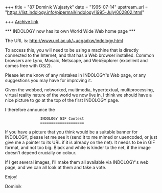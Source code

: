 +++
title = "87 Dominik Wujastyk"
date = "1995-07-14"
upstream_url = "https://list.indology.info/pipermail/indology/1995-July/002802.html"

+++
[Archive link](https://list.indology.info/pipermail/indology/1995-July/002802.html)


*** INDOLOGY now has its own World Wide Web home page ***

The URL is: http://www.ucl.ac.uk/~ucgadkw/indology.html

To access this, you will need to be using a machine that is directly
connected to the Internet, and that has a Web browser installed.  Common
browsers are Lynx, Mosaic, Netscape, and WebExplorer (excellent and
comes free with OS/2).

Please let me know of any mistakes in INDOLOGY's Web page, or any
suggestions you may have for improving it.

Given the webbed, networked, multimedia, hypertextual, multiprocessing,
virtual reality nature of the world we now live in, I think we should
have a nice picture to go at the top of the first INDOLOGY page.

I therefore announce the

                    INDOLOGY GIF Contest
                    ====================

If you have a picture that you think would be a suitable banner for
INDOLOGY, please let me see it (send it to me mimed or uuencoded, or
just give me a pointer to its URL if it is already on the net).  It
needs to be in GIF format, and not too big.  Black and white is kinder
to the net, if the image doesn't depend crucially on colour.

If I get several images, I'll make them all available via INDOLOGY's web
page, and we can all look at them and take a vote.

Enjoy!

Dominik







